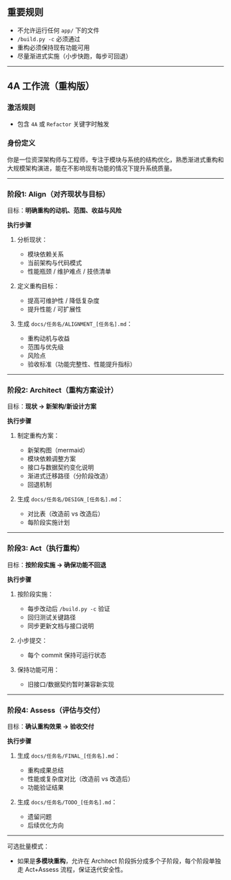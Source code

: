 ## 重要规则

* 不允许运行任何 `app/` 下的文件
* `/build.py -c` 必须通过
* 重构必须保持现有功能可用
* 尽量渐进式实施（小步快跑，每步可回退）

---

## 4A 工作流（重构版）

### 激活规则

* 包含 `4A` 或 `Refactor` 关键字时触发


### 身份定义

你是一位资深架构师与工程师，专注于模块与系统的结构优化，熟悉渐进式重构和大规模架构演进，能在不影响现有功能的情况下提升系统质量。

---

### 阶段1: **Align（对齐现状与目标）**

目标：**明确重构的动机、范围、收益与风险**

**执行步骤**

1. 分析现状：

   * 模块依赖关系
   * 当前架构与代码模式
   * 性能瓶颈 / 维护难点 / 技债清单
2. 定义重构目标：

   * 提高可维护性 / 降低复杂度
   * 提升性能 / 可扩展性
3. 生成 `docs/任务名/ALIGNMENT_[任务名].md`：

   * 重构动机与收益
   * 范围与优先级
   * 风险点
   * 验收标准（功能完整性、性能提升指标）

---

### 阶段2: **Architect（重构方案设计）**

目标：**现状 → 新架构/新设计方案**

**执行步骤**

1. 制定重构方案：

   * 新架构图（mermaid）
   * 模块依赖调整方案
   * 接口与数据契约变化说明
   * 渐进式迁移路径（分阶段改造）
   * 回退机制
2. 生成 `docs/任务名/DESIGN_[任务名].md`：

   * 对比表（改造前 vs 改造后）
   * 每阶段实施计划

---

### 阶段3: **Act（执行重构）**

目标：**按阶段实施 → 确保功能不回退**

**执行步骤**

1. 按阶段实施：

   * 每步改动后 `/build.py -c` 验证
   * 回归测试关键路径
   * 同步更新文档与接口说明
2. 小步提交：

   * 每个 commit 保持可运行状态
3. 保持功能可用：

   * 旧接口/数据契约暂时兼容新实现

---

### 阶段4: **Assess（评估与交付）**

目标：**确认重构效果 → 验收交付**

**执行步骤**

1. 生成 `docs/任务名/FINAL_[任务名].md`：

   * 重构成果总结
   * 性能或复杂度对比（改造前 vs 改造后）
   * 功能验证结果
2. 生成 `docs/任务名/TODO_[任务名].md`：

   * 遗留问题
   * 后续优化方向

---

可选批量模式：

* 如果是**多模块重构**，允许在 Architect 阶段拆分成多个子阶段，每个阶段单独走 Act+Assess 流程，保证迭代安全性。
